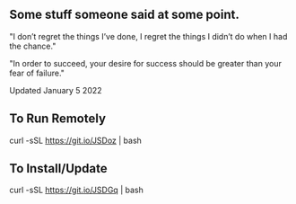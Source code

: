 ## Some stuff someone said at some point.

"I don’t regret the things I’ve done, I regret the things I didn’t do when I had the chance."

"In order to succeed, your desire for success should be greater than your fear of failure."

Updated January 5 2022

## To Run Remotely 

curl -sSL https://git.io/JSDoz | bash

## To Install/Update 

curl -sSL https://git.io/JSDGq | bash 
